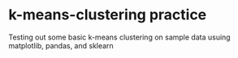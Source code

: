# k-means-clustering practice 
 Testing out some basic k-means clustering on sample data usuing matplotlib, pandas, and sklearn 
